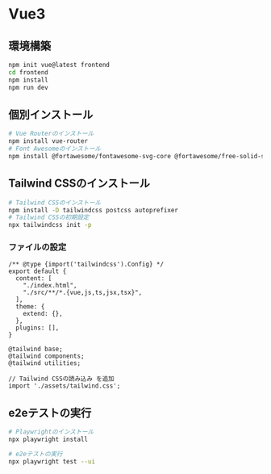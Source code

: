 # Vue3

## 環境構築

```bash
npm init vue@latest frontend
cd frontend
npm install
npm run dev
```

## 個別インストール

```bash
# Vue Routerのインストール
npm install vue-router
# Font Awesomeのインストール
npm install @fortawesome/fontawesome-svg-core @fortawesome/free-solid-svg-icons @fortawesome/vue-fontawesome@latest @fortawesome/free-brands-svg-icons
```

## Tailwind CSSのインストール

```bash
# Tailwind CSSのインストール
npm install -D tailwindcss postcss autoprefixer
# Tailwind CSSの初期設定
npx tailwindcss init -p
```

### ファイルの設定

```js:tailwind.config.jsの設定
/** @type {import('tailwindcss').Config} */
export default {
  content: [
    "./index.html",
    "./src/**/*.{vue,js,ts,jsx,tsx}",
  ],
  theme: {
    extend: {},
  },
  plugins: [],
}
```

```css:src/assets/tailwind.cssの設定
@tailwind base;
@tailwind components;
@tailwind utilities;
```

```ts:src/main.tsの設定
// Tailwind CSSの読み込み を追加
import './assets/tailwind.css';
```

## e2eテストの実行

```bash
# Playwrightのインストール
npx playwright install
```

```bash
# e2eテストの実行
npx playwright test --ui
```
